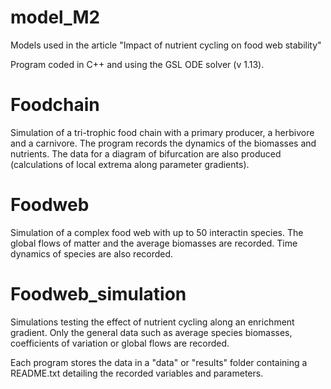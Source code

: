 # model_M2
Models used in the article "Impact of nutrient cycling on food web stability"

Program coded in C++ and using the GSL ODE solver (v 1.13).

# Foodchain
Simulation of a tri-trophic food chain with a primary producer, a herbivore and a carnivore. The program records the dynamics of the biomasses and nutrients. The data for a diagram of bifurcation are also produced (calculations of local extrema along parameter gradients).

# Foodweb
Simulation of a complex food web with up to 50 interactin species. The global flows of matter and the average biomasses are recorded. Time dynamics of species are also recorded.

# Foodweb_simulation
Simulations testing the effect of nutrient cycling along an enrichment gradient. Only the general data such as average species biomasses, coefficients of variation or global flows are recorded.

Each program stores the data in a "data" or "results" folder containing a README.txt detailing the recorded variables and parameters.
